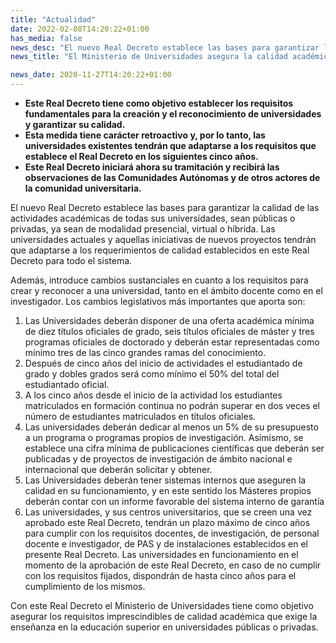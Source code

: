 ```yaml
---
title: "Actualidad"
date: 2022-02-08T14:20:22+01:00
has_media: false
news_desc: "El nuevo Real Decreto establece las bases para garantizar la calidad de las actividades académicas de todas sus universidades, sean públicas o privadas, ya sean de modalidad presencial, virtual o híbrida."
news_title: "El Ministerio de Universidades asegura la calidad académica del sistema universitario español con un nuevo decreto"

news_date: 2020-11-27T14:20:22+01:00
---
```

<ul>
<li><b>Este Real Decreto tiene como objetivo establecer los requisitos fundamentales para la creación y el reconocimiento de universidades y garantizar su calidad.</b></li>
<li><b>Esta medida tiene carácter retroactivo y, por lo tanto, las universidades existentes tendrán que adaptarse a los requisitos que establece el Real Decreto en los siguientes cinco años.</b></li>
<li><b>Este Real Decreto iniciará ahora su tramitación y recibirá las observaciones de las Comunidades Autónomas y de otros actores de la comunidad universitaria.</b></li>
</ul>
<p>El nuevo Real Decreto establece las bases para garantizar la calidad de las actividades académicas de todas sus universidades, sean públicas o privadas, ya sean de modalidad presencial, virtual o híbrida. Las universidades actuales y aquellas iniciativas de nuevos proyectos tendrán que adaptarse a los requerimientos de calidad establecidos en este Real Decreto para todo el sistema.</p>
<p>Además, introduce cambios sustanciales en cuanto a los requisitos para crear y reconocer a una universidad, tanto en el ámbito docente como en el investigador. Los cambios legislativos más importantes que aporta son:</p>
<ol>
<li>Las Universidades deberán disponer de una oferta académica mínima de diez títulos oficiales de grado, seis títulos oficiales de máster y tres programas oficiales de doctorado y deberán estar representadas como mínimo tres de las cinco grandes ramas del conocimiento.</li>
<li>Después de cinco años del inicio de actividades el estudiantado de grado y dobles grados será como mínimo el 50% del total del estudiantado oficial.</li>
<li>A los cinco años desde el inicio de la actividad los estudiantes matriculados en formación continua no podrán superar en dos veces el número de estudiantes matriculados en títulos oficiales.</li>
<li>Las universidades deberán dedicar al menos un 5% de su presupuesto a un programa o programas propios de investigación. Asimismo, se establece una cifra mínima de publicaciones científicas que deberán ser publicadas y de proyectos de investigación de ámbito nacional e internacional que deberán solicitar y obtener.</li>
<li>Las Universidades deberán tener sistemas internos que aseguren la calidad en su funcionamiento, y en este sentido los Másteres propios deberán contar con un informe favorable del sistema interno de garantía</li>
<li>Las universidades, y sus centros universitarios, que se creen una vez aprobado este Real Decreto, tendrán un plazo máximo de cinco años para cumplir con los requisitos docentes, de investigación, de personal docente e investigador, de PAS y de instalaciones establecidos en el presente Real Decreto. Las universidades en funcionamiento en el momento de la aprobación de este Real Decreto, en caso de no cumplir con los requisitos fijados, dispondrán de hasta cinco años para el cumplimiento de los mismos.</li>
</ol>
<p>Con este Real Decreto el Ministerio de Universidades tiene como objetivo asegurar los requisitos imprescindibles de calidad académica que exige la enseñanza en la educación superior en universidades públicas o privadas.</p>